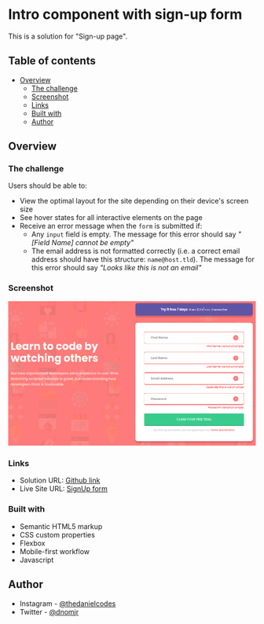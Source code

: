 # Intro component with sign-up form

This is a solution for "Sign-up page".

## Table of contents

- [Overview](#overview)
  - [The challenge](#the-challenge)
  - [Screenshot](#screenshot)
  - [Links](#links)
  - [Built with](#built-with)
  - [Author](#author)


## Overview

### The challenge

Users should be able to:

- View the optimal layout for the site depending on their device's screen size
- See hover states for all interactive elements on the page
- Receive an error message when the `form` is submitted if:
  - Any `input` field is empty. The message for this error should say *"[Field Name] cannot be empty"*
  - The email address is not formatted correctly (i.e. a correct email address should have this structure: `name@host.tld`). The message for this error should say *"Looks like this is not an email"*

### Screenshot

![](./images/screen.png)


### Links

- Solution URL: [Github link](https://github.com/dnomjr/signUp_form_JS-HTML-CSS-.git)
- Live Site URL: [SignUp form](https://your-live-site-url.com)

### Built with

- Semantic HTML5 markup
- CSS custom properties
- Flexbox
- Mobile-first workflow
- Javascript

## Author

- Instagram - [@thedanielcodes](https://www.instagram.com/thedanielcodes/)
- Twitter - [@dnomjr](https://twitter.com/dnomjr)
